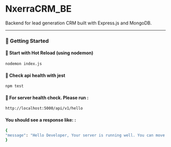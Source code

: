 # NxerraCRM_BE

Backend for lead generation CRM built with Express.js and MongoDB.

---

### 🚀 Getting Started

#### 🔄 Start with Hot Reload (using nodemon)

```bash
nodemon index.js

```

#### 🔄 Check api health with jest

```bash
npm test

```

#### 🔄 For server health check. Please run :

```bash
http://localhost:5000/api/v1/hello

```

#### You should see a response like: :

```bash
{
"message": "Hello Developer, Your server is running well. You can move forward for development. Thank You"
}
```
